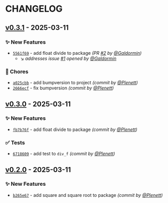 # CHANGELOG
## [v0.3.1] - 2025-03-11
### :sparkles: New Features
- [`5561f69`](https://github.com/Galdormin/test-github-actions/commit/5561f69e3aeb4bf1a1c95083eb3ed120de2fd303) - add float divide to package *(PR [#2](https://github.com/Galdormin/test-github-actions/pull/2) by [@Galdormin](https://github.com/Galdormin))*
  - :arrow_lower_right: *addresses issue [#1](https://github.com/Galdormin/test-github-actions/issues/1) opened by [@Galdormin](https://github.com/Galdormin)*

### :wrench: Chores
- [`a025cbb`](https://github.com/Galdormin/test-github-actions/commit/a025cbb80f0d2a1d9636990268806e861168344a) - add bumpversion to project *(commit by [@Plenett](https://github.com/Plenett))*
- [`2666ecf`](https://github.com/Galdormin/test-github-actions/commit/2666ecfd10e768868f02598f6610604341a7c8c8) - fix bumpversion *(commit by [@Plenett](https://github.com/Plenett))*


## [v0.3.0] - 2025-03-11
### :sparkles: New Features
- [`fb7b76f`](https://github.com/Galdormin/test-github-actions/commit/fb7b76f9e68eae379d806b88a3f7553998102f90) - add float divide to package *(commit by [@Plenett](https://github.com/Plenett))*

### :white_check_mark: Tests
- [`6718609`](https://github.com/Galdormin/test-github-actions/commit/671860954f24f0a7f6c01e66cea670d375f82b0c) - add test to `div_f` *(commit by [@Plenett](https://github.com/Plenett))*


## [v0.2.0] - 2025-03-11
### :sparkles: New Features
- [`b265e67`](https://github.com/Galdormin/test-github-actions/commit/b265e676dc0b00ca0038089445ce3fce2b7df595) - add square and square root to package *(commit by [@Plenett](https://github.com/Plenett))*

[v0.2.0]: https://github.com/Galdormin/test-github-actions/compare/v0.1.2...v0.2.0
[v0.3.0]: https://github.com/Galdormin/test-github-actions/compare/v0.2.0...v0.3.0
[v0.3.1]: https://github.com/Galdormin/test-github-actions/compare/v0.3.0...v0.3.1

